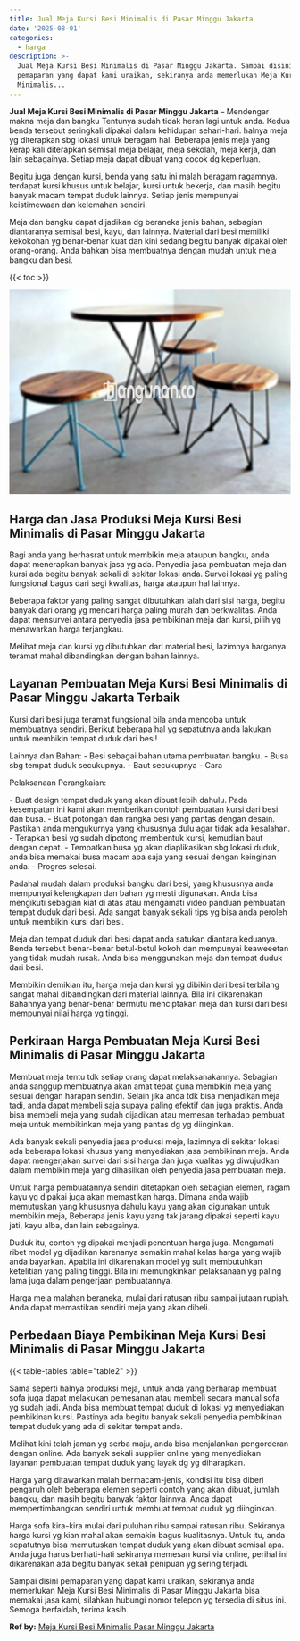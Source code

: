```yaml
---
title: Jual Meja Kursi Besi Minimalis di Pasar Minggu Jakarta
date: '2025-08-01'
categories:
  - harga
description: >-
  Jual Meja Kursi Besi Minimalis di Pasar Minggu Jakarta. Sampai disini
  pemaparan yang dapat kami uraikan, sekiranya anda memerlukan Meja Kursi Besi
  Minimalis...
---
```


**Jual Meja Kursi Besi Minimalis di Pasar Minggu Jakarta** – Mendengar makna meja dan bangku Tentunya sudah tidak heran lagi untuk anda. Kedua benda tersebut seringkali dipakai dalam kehidupan sehari-hari. halnya meja yg diterapkan sbg lokasi untuk beragam hal. Beberapa jenis meja yang kerap kali diterapkan semisal meja belajar, meja sekolah, meja kerja, dan lain sebagainya. Setiap meja dapat dibuat yang cocok dg keperluan.

Begitu juga dengan kursi, benda yang satu ini malah beragam ragamnya. terdapat kursi khusus untuk belajar, kursi untuk bekerja, dan masih begitu banyak macam tempat duduk lainnya. Setiap jenis mempunyai keistimewaan dan kelemahan sendiri.

Meja dan bangku dapat dijadikan dg beraneka jenis bahan, sebagian diantaranya semisal besi, kayu, dan lainnya. Material dari besi memiliki kekokohan yg benar-benar kuat dan kini sedang begitu banyak dipakai oleh orang-orang. Anda bahkan bisa membuatnya dengan mudah untuk meja bangku dan besi.

{{< toc >}}

![Jual Meja Kursi Besi Minimalis di Pasar Minggu Jakarta](/images/jual-meja-besi-murah16.png)

## Harga dan Jasa Produksi Meja Kursi Besi Minimalis di Pasar Minggu Jakarta

Bagi anda yang berhasrat untuk membikin meja ataupun bangku, anda dapat menerapkan banyak jasa yg ada. Penyedia jasa pembuatan meja dan kursi ada begitu banyak sekali di sekitar lokasi anda. Survei lokasi yg paling fungsional bagus dari segi kwalitas, harga ataupun hal lainnya.

Beberapa faktor yang paling sangat dibutuhkan ialah dari sisi harga, begitu banyak dari orang yg mencari harga paling murah dan berkwalitas. Anda dapat mensurvei antara penyedia jasa pembikinan meja dan kursi, pilih yg menawarkan harga terjangkau.

Melihat meja dan kursi yg dibutuhkan dari material besi, lazimnya harganya teramat mahal dibandingkan dengan bahan lainnya.

## Layanan Pembuatan Meja Kursi Besi Minimalis di Pasar Minggu Jakarta Terbaik

Kursi dari besi juga teramat fungsional bila anda mencoba untuk membuatnya sendiri. Berikut beberapa hal yg sepatutnya anda lakukan untuk membikin tempat duduk dari besi!

Lainnya dan Bahan: - Besi sebagai bahan utama pembuatan bangku. - Busa sbg tempat duduk secukupnya. - Baut secukupnya - Cara

Pelaksanaan Perangkaian:

\- Buat design tempat duduk yang akan dibuat lebih dahulu. Pada kesempatan ini kami akan memberikan contoh pembuatan kursi dari besi dan busa. - Buat potongan dan rangka besi yang pantas dengan desain. Pastikan anda mengukurnya yang khususnya dulu agar tidak ada kesalahan. - Terapkan besi yg sudah dipotong membentuk kursi, kemudian baut dengan cepat. - Tempatkan busa yg akan diaplikasikan sbg lokasi duduk, anda bisa memakai busa macam apa saja yang sesuai dengan keinginan anda. - Progres selesai.

Padahal mudah dalam produksi bangku dari besi, yang khususnya anda mempunyai kelengkapan dan bahan yg mesti digunakan. Anda bisa mengikuti sebagian kiat di atas atau mengamati video panduan pembuatan tempat duduk dari besi. Ada sangat banyak sekali tips yg bisa anda peroleh untuk membikin kursi dari besi.

Meja dan tempat duduk dari besi dapat anda satukan diantara keduanya. Benda tersebut benar-benar betul-betul kokoh dan mempunyai keaweeetan yang tidak mudah rusak. Anda bisa menggunakan meja dan tempat duduk dari besi.

Membikin demikian itu, harga meja dan kursi yg dibikin dari besi terbilang sangat mahal dibandingkan dari material lainnya. Bila ini dikarenakan Bahannya yang benar-benar bermutu menciptakan meja dan kursi dari besi mempunyai nilai harga yg tinggi.

## Perkiraan Harga Pembuatan Meja Kursi Besi Minimalis di Pasar Minggu Jakarta

Membuat meja tentu tdk setiap orang dapat melaksanakannya. Sebagian anda sanggup membuatnya akan amat tepat guna membikin meja yang sesuai dengan harapan sendiri. Selain jika anda tdk bisa menjadikan meja tadi, anda dapat membeli saja supaya paling efektif dan juga praktis. Anda bisa membeli meja yang sudah dijadikan atau memesan terhadap pembuat meja untuk membikinkan meja yang pantas dg yg diinginkan.

Ada banyak sekali penyedia jasa produksi meja, lazimnya di sekitar lokasi ada beberapa lokasi khusus yang menyediakan jasa pembikinan meja. Anda dapat mengerjakan survei dari sisi harga dan juga kualitas yg diwujudkan dalam membikin meja yang dihasilkan oleh penyedia jasa pembuatan meja.

Untuk harga pembuatannya sendiri ditetapkan oleh sebagian elemen, ragam kayu yg dipakai juga akan memastikan harga. Dimana anda wajib memutuskan yang khususnya dahulu kayu yang akan digunakan untuk membikin meja, Beberapa jenis kayu yang tak jarang dipakai seperti kayu jati, kayu alba, dan lain sebagainya.

Duduk itu, contoh yg dipakai menjadi penentuan harga juga. Mengamati ribet model yg dijadikan karenanya semakin mahal kelas harga yang wajib anda bayarkan. Apabila ini dikarenakan model yg sulit membutuhkan ketelitian yang paling tinggi. Bila ini memungkinkan pelaksanaan yg paling lama juga dalam pengerjaan pembuatannya.

Harga meja malahan beraneka, mulai dari ratusan ribu sampai jutaan rupiah. Anda dapat memastikan sendiri meja yang akan dibeli.

## Perbedaan Biaya Pembikinan Meja Kursi Besi Minimalis di Pasar Minggu Jakarta

{{< table-tables table="table2" >}}

Sama seperti halnya produksi meja, untuk anda yang berharap membuat sofa juga dapat melakukan pemesanan atau membeli secara manual sofa yg sudah jadi. Anda bisa membuat tempat duduk di lokasi yg menyediakan pembikinan kursi. Pastinya ada begitu banyak sekali penyedia pembikinan tempat duduk yang ada di sekitar tempat anda.

Melihat kini telah jaman yg serba maju, anda bisa menjalankan pengorderan dengan online. Ada banyak sekali supplier online yang menyediakan layanan pembuatan tempat duduk yang layak dg yg diharapkan.

Harga yang ditawarkan malah bermacam-jenis, kondisi itu bisa diberi pengaruh oleh beberapa elemen seperti contoh yang akan dibuat, jumlah bangku, dan masih begitu banyak faktor lainnya. Anda dapat mempertimbangkan sendiri untuk membuat tempat duduk yg diinginkan.

Harga sofa kira-kira mulai dari puluhan ribu sampai ratusan ribu. Sekiranya harga kursi yg kian mahal akan semakin bagus kualitasnya. Untuk itu, anda sepatutnya bisa memutuskan tempat duduk yang akan dibuat semisal apa. Anda juga harus berhati-hati sekiranya memesan kursi via online, perihal ini dikarenakan ada begitu banyak sekali penipuan yg sering terjadi.

Sampai disini pemaparan yang dapat kami uraikan, sekiranya anda memerlukan Meja Kursi Besi Minimalis di Pasar Minggu Jakarta bisa memakai jasa kami, silahkan hubungi nomor telepon yg tersedia di situs ini. Semoga berfaidah, terima kasih.

**Ref by:** [Meja Kursi Besi Minimalis Pasar Minggu Jakarta](https://id.wikipedia.org/wiki/Meja)

